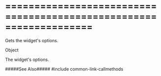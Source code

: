 ===================================================================
===================================================================

<!--shortDescription-->
Gets the widget's options.
<!--/shortDescription-->

<!--returnType-->Object<!--/returnType-->
<!--returnDescription-->
The widget's options.
<!--/returnDescription-->

<!--fullDescription-->
#####See Also#####
#include common-link-callmethods
<!--/fullDescription-->